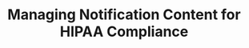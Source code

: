 ---
# -------------------------- #
#          PAGE INFO         #
# -------------------------- #

title: Managing Notification Content for HIPAA Compliance
permalink: /account-security/notifications/hipaa-compliant-notifications
keywords: notifications, hipaa, hipaa compliance, hipaa-compliant, blank emails, blank error emails
summary: "Suppress plain-text error messages in email notifications as part of making your Stitch account HIPAA-compliant."

key: "hipaa-notifications"

layout: general
toc: true

type: "notifications"
weight: 3


# -------------------------- #
#  Stitch Plan Requirements  #
# -------------------------- #

minimum-plan: "advanced"

minimum-plan-cta:
  feature: "HIPAA compliance "
  title: "{{ site.data.strings.enterprise.title.is-an | prepend: page.minimum-plan-cta.feature | flatify }}"
  copy: |
    Before replicating any sensitive data, contact Stitch Sales to ensure all requirements for HIPAA compliance are completed.


# -------------------------- #
#           INTRO            #
# -------------------------- #

intro: |
  {% include misc/data-files.html %}

  To ensure sensitive data isn't sent via email notifications, you can enable plain-text error suppression. This will remove raw error messages from email notifications, making them accessible only in the Stitch app.

  In this guide, we'll cover:

  {% for section in page.sections %}
  - [{{ section.summary }}](#{{ section.anchor }})
  {% endfor %}


# -------------------------- #
#          CONTENT           #
# -------------------------- #

sections:
  - title: "Plain-text error suppression basics"
    anchor: "hipaa-compliance-notification-content"
    summary: "How plain-text error suppression works"
    content: |
      {% for subsection in section.subsections %}
      - [{{ subsection.title }}](#{{ subsection.anchor }})
      {% endfor %}

    subsections:
      - title: "What does plain-text error suppression do?"
        anchor: "what-does-the-feature-do"
        content: |
          The {{ app.buttons.suppress-plaintext-notifications }} setting in the **Notifications** section will do just that - suppress plain-text messages in email notifications. This setting is used in compliance with HIPAA requirements to prevent sensitive data from being sent via email notifications.

          When enabled, the setting will apply to the entire account. This setting cannot be enabled for specific integrations or notification types.

      - title: "Does enabling plain-text error suppression make my account HIPAA compliant?"
        anchor: "does-the-feature-make-me-hipaa-compliant"
        content: |
          **No**. Activating this setting will not, by itself, make your Stitch account HIPAA compliant. There are other requirements that must be in place before your account is compliant with HIPAA.

          HIPAA compliance is available for {{ site.data.stitch.subscription-plans.advanced.name }} and {{ site.data.stitch.subscription-plans.premiu.name }} plans. [Contact Stitch Sales for more info]({{ site.sales | append: page.minimum-plan-cta.url }}).

      - title: "Who can use the plain-text error suppression feature?"
        anchor: "who-can-use-the-feature"
        content: |
          All Stitch accounts have access to the plain-text error suppression feature, regardless of plan the account uses.

      - title: "What do email notifications look like when suppression is enabled?"
        anchor: "what-do-notifications-look-like-when-enabled"
        content: |
          This is an example of an email notification that contains a plain-text error message.

          On the left is what the email notification looks like when suppression is **not** enabled.

          On the left is what the same email notification looks like when suppression **is** enabled. 
          <table class="attribute-list">
          <tr>
          <td><strong>Without suppression</strong></td>
          <td><strong>With suppression</strong></td>
          </tr>
          <tr>
          <td width="50%; fixed">
          <img src="{{ site.baseurl }}/images/account-security/notification-with-plain-text.png" alt="Email notification without plain-text notification suppression" style="max-height: 100%; max-width: 100%;">
          </td>
          <td width="50%; fixed">
          <img src="{{ site.baseurl }}/images/account-security/notification-without-plain-text.png" alt="Email notification with plain-text notification suppression" style="max-height: 100%; max-width: 100%;">
          </td>
          </tr>
          </table>

          When this setting is enabled, you'll need to sign into your Stitch account and open [the **Notifications** tab](#view-suppressed-error-messages) to see the full error message.

      - title: "What email notifications contain plain-text errors?"
        anchor: "what-email-notifications-contain-plain-text-errors"
        content: |
          Refer to the [Notification reference]({{ link.account.notification-reference | prepend: site.baseurl }}) for the content each notification may contain.
  
  - title: "View plain-text error messages in Stitch"
    anchor: "view-suppressed-error-messages"
    summary: "How to view suppressed error messages from emails"
    content: |
      While plain-text error messages won't be sent in email notifications when suppression is enabled, you can still view them in Stitch.

      When you receive an email notification that contains a suppressed error message, sign into Stitch, open the [**Notifications** tab]({{ link.account.notification-settings | prepend: site.baseurl }}), and click the **View details** link next to the notification to view the plain-text error:

      ![A plain-text error message for an Outbrain integration in the Notifications tab in the Stitch app]({{ site.baseurl }}/images/account-security/notification-tab-plain-error-example.png)

  - title: "Enable plain-text error message suppression"
    anchor: "enable-plain-text-error-suppression"
    summary: "How to enable plain-text error message suppression"
    content: |
      1. Click the {{ app.menu-paths.account-settings }}.
      2. Click the **{{ app.page-names.notification-tab }}** tab.
      3. In the **Notification Content** section, check the {{ app.buttons.suppress-plaintext-notifications }} checkbox.
      4. Click the {{ app.buttons.notification-settings }} button.
---